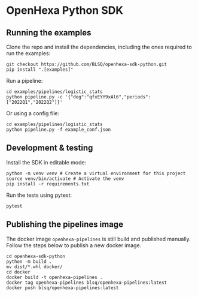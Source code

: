 # OpenHexa Python SDK

## Running the examples

Clone the repo and install the dependencies, including the ones required to run the examples:

```shell
git checkout https://github.com/BLSQ/openhexa-sdk-python.git
pip install ".[examples]"
```

Run a pipeline:

```shell
cd examples/pipelines/logistic_stats
python pipeline.py -c '{"deg":"qfxEYY9xAl6","periods":["2022Q1","2022Q2"]}'
```

Or using a config file:

```shell
cd examples/pipelines/logistic_stats
python pipeline.py -f example_conf.json
```

## Development & testing

Install the SDK in editable mode:

```shell
python -m venv venv # Create a virtual environment for this project
source venv/bin/activate # Activate the venv
pip install -r requirements.txt
```

Run the tests using pytest:

```shell
pytest
```


## Publishing the pipelines image

The docker image `openhexa-pipelines` is still build and published manually. Follow the steps below to publish a new docker image.

```shell
cd openhexa-sdk-python
python -m build .
mv dist/*.whl docker/
cd docker
docker build -t openhexa-pipelines .
docker tag openhexa-pipelines blsq/openhexa-pipelines:latest
docker push blsq/openhexa-pipelines:latest
```
